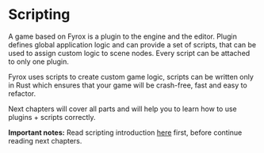 # Scripting

A game based on Fyrox is a plugin to the engine and the editor. Plugin defines global application logic and can provide
a set of scripts, that can be used to assign custom logic to scene nodes. Every script can be attached to only one 
plugin.

Fyrox uses scripts to create custom game logic, scripts can be written only in Rust which ensures that your game will
be crash-free, fast and easy to refactor.

Next chapters will cover all parts and will help you to learn how to use plugins + scripts correctly.

**Important notes:** Read scripting introduction [here](../beginning/scripting.md) first, before continue reading next
chapters.
